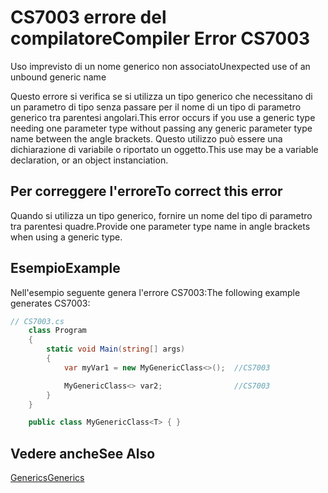 # <a name="compiler-error-cs7003"></a><span data-ttu-id="6ace9-101">CS7003 errore del compilatore</span><span class="sxs-lookup"><span data-stu-id="6ace9-101">Compiler Error CS7003</span></span>
<span data-ttu-id="6ace9-102">Uso imprevisto di un nome generico non associato</span><span class="sxs-lookup"><span data-stu-id="6ace9-102">Unexpected use of an unbound generic name</span></span>

<span data-ttu-id="6ace9-103">Questo errore si verifica se si utilizza un tipo generico che necessitano di un parametro di tipo senza passare per il nome di un tipo di parametro generico tra parentesi angolari.</span><span class="sxs-lookup"><span data-stu-id="6ace9-103">This error occurs if you use a generic type needing one parameter type without passing any generic parameter type name between the angle brackets.</span></span> <span data-ttu-id="6ace9-104">Questo utilizzo può essere una dichiarazione di variabile o riportato un oggetto.</span><span class="sxs-lookup"><span data-stu-id="6ace9-104">This use may be a variable declaration, or an object instanciation.</span></span>

## <a name="to-correct-this-error"></a><span data-ttu-id="6ace9-105">Per correggere l'errore</span><span class="sxs-lookup"><span data-stu-id="6ace9-105">To correct this error</span></span>  
  
<span data-ttu-id="6ace9-106">Quando si utilizza un tipo generico, fornire un nome del tipo di parametro tra parentesi quadre.</span><span class="sxs-lookup"><span data-stu-id="6ace9-106">Provide one parameter type name in angle brackets when using a generic type.</span></span>  

 ## <a name="example"></a><span data-ttu-id="6ace9-107">Esempio</span><span class="sxs-lookup"><span data-stu-id="6ace9-107">Example</span></span>  
 <span data-ttu-id="6ace9-108">Nell'esempio seguente genera l'errore CS7003:</span><span class="sxs-lookup"><span data-stu-id="6ace9-108">The following example generates CS7003:</span></span>  
  
```csharp  
// CS7003.cs  
    class Program
    {
        static void Main(string[] args)
        {
            var myVar1 = new MyGenericClass<>();  //CS7003

            MyGenericClass<> var2;                //CS7003
        }
    }

    public class MyGenericClass<T> { }
```

## <a name="see-also"></a><span data-ttu-id="6ace9-109">Vedere anche</span><span class="sxs-lookup"><span data-stu-id="6ace9-109">See Also</span></span>  
 [<span data-ttu-id="6ace9-110">Generics</span><span class="sxs-lookup"><span data-stu-id="6ace9-110">Generics</span></span>](../../../csharp/programming-guide/generics/generic-type-parameters.md)   